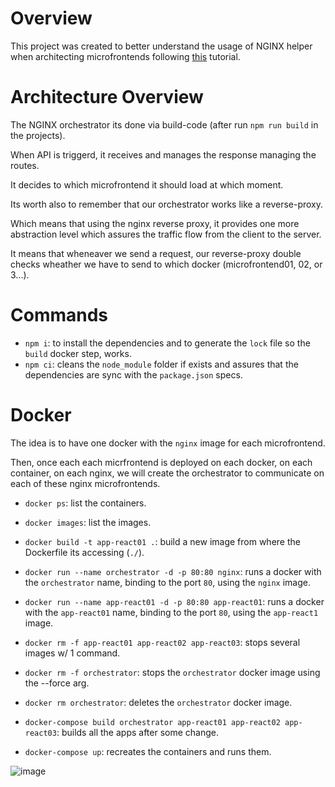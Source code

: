 # Overview

This project was created to better understand the usage of NGINX helper when architecting microfrontends following [this](https://www.youtube.com/watch?v=5_Ie7ykJ9Iw&ab_channel=MatheusCastiglioni) tutorial.

# Architecture Overview

The NGINX orchestrator its done via build-code (after run `npm run build` in the projects).

When API is triggerd, it receives and manages the response managing the routes.

It decides to which microfrontend it should load at which moment.

Its worth also to remember that our orchestrator works like a reverse-proxy.

Which means that using the nginx reverse proxy, it provides one more abstraction level which assures the traffic flow from the client to the server.

It means that wheneaver we send a request, our reverse-proxy double checks wheather we have to send to which docker (microfrontend01, 02, or 3...).

# Commands

- `npm i`: to install the dependencies and to generate the `lock` file so the `build` docker step, works.
- `npm ci`: cleans the `node_module` folder if exists and assures that the dependencies are sync with the `package.json` specs.

# Docker

The idea is to have one docker with the `nginx` image for each microfrontend.

Then, once each each micrfrontend is deployed on each docker, on each container, on each nginx, we will create the orchestrator to communicate on each of these nginx microfrontends.

- `docker ps`: list the containers.
- `docker images`: list the images.
- `docker build -t app-react01 .`: build a new image from where the Dockerfile its accessing (`./`).
- `docker run --name orchestrator -d -p 80:80 nginx`: runs a docker with the `orchestrator` name, binding to the port `80`, using the `nginx` image.
- `docker run --name app-react01 -d -p 80:80 app-react01`: runs a docker with the `app-react01` name, binding to the port `80`, using the `app-react1` image.
- `docker rm -f app-react01 app-react02 app-react03`: stops several images w/ 1 command.
- `docker rm -f orchestrator`: stops the `orchestrator` docker image using the --force arg.
- `docker rm orchestrator`: deletes the `orchestrator` docker image.

- `docker-compose build orchestrator app-react01 app-react02 app-react03`: builds all the apps after some change.
- `docker-compose up`: recreates the containers and runs them.

![image](https://user-images.githubusercontent.com/8363610/100921873-e7f42d00-34bb-11eb-9313-68cfe75d39a6.png)
